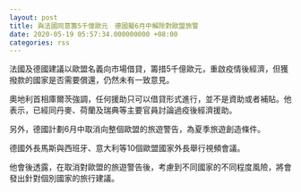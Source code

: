 ```yaml
---
layout: post
title: 與法國同意籌5千億歐元　德國擬6月中解除對歐盟旅警
date: 2020-05-19 05:57:34.000000000 +08:00
categories: rss
---
```


法國及德國建議以歐盟名義向市場借貸，籌措5千億歐元，重啟疫情後經濟，但獲撥款的國家是否需要償還，仍然未有一致意見。

奧地利首相庫爾茨強調，任何援助只可以借貸形式進行，並不是資助或者補貼。他表示，已經同丹麥、荷蘭及瑞典等主要官員討論過疫後經濟援助。

另外，德國計劃6月中取消向整個歐盟的旅遊警告，為夏季旅遊創造條件。

德國外長馬斯與西班牙、意大利等10個歐盟國家外長舉行視頻會議。

他會後透露，在取消對歐盟的旅遊警告後，考慮到不同國家的不同程度風險，將會發出針對個別國家的旅行建議。
